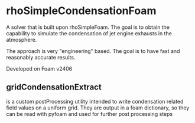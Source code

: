 # rhoSimpleCondensationFoam
A solver that is built upon rhoSimpleFoam.
The goal is to obtain the capability to simulate the condensation of jet engine exhausts in the atmosphere.

The approach is very "engineering" based. The goal is to have fast and reasonably accurate results.

Developed on Foam v2406

## gridCondensationExtract
is a custom postProcessing utility intended to write condensation related field values on a uniform grid. 
They are output in a foam dictionary, so they can be read with pyfoam and used for further post processing steps